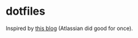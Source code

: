 # dotfiles

Inspired by [this blog](https://www.atlassian.com/git/tutorials/dotfiles) (Atlassian did good for once).

